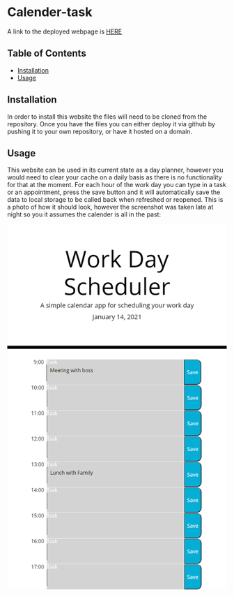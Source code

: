 # Calender-task

A link to the deployed webpage is [HERE](https://travis297.github.io/Calendar-task/)

 ## Table of Contents

* [Installation](#installation)
* [Usage](#usage)

## Installation

In order to install this website the files will need to be cloned from the repository.
Once you have the files you can either deploy it via github by pushing it to your own
repository, or have it hosted on a domain.

## Usage

This website can be used in its current state as a day planner, however you would need to clear your cache on a daily basis as there is no functionality for that at the moment. For each hour of the work day you can type in a task or an appointment, press the save button and it will automatically save the data to local storage to be called back when refreshed or reopened. This is a photo of how it should look, however the screenshot was taken late at night so you it assumes the calender is all in the past:


![alt text](Assets/screenshot.png)
